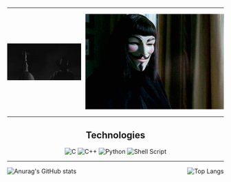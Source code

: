 ____

<div style="display: flex; align-items: center;">
    <div style="flex: 1;">
        <img src="giphy.gif" alt="">
    </div>
    <div style="margin-left: 10px;">
        <img src="giphy1.gif" alt="" style="width: 322px;">
    </div>
</div>

____

<div align="center">
  <h2> Technologies</h2>

  ![C](https://img.shields.io/badge/c-%2300599C.svg?style=for-the-badge&logo=c&logoColor=white)
  ![C++](https://img.shields.io/badge/c++-%2300599C.svg?style=for-the-badge&logo=c%2B%2B&logoColor=white)
  ![Python](https://img.shields.io/badge/python-3670A0?style=for-the-badge&logo=python&logoColor=ffdd54)
  ![Shell Script](https://img.shields.io/badge/shell_script-%23121011.svg?style=for-the-badge&logo=gnu-bash&logoColor=white)

</div>

_____

<div style="display: flex; justify-content: space-between;">

  <div style="flex: 2;">
    <img src="https://github-readme-stats.vercel.app/api?username=G0TTERDAMMERUNG&show_icons=true&theme=radical" alt="Anurag's GitHub stats">
  </div>

  <div style="flex: ;">
    <img src="https://github-readme-stats.vercel.app/api/top-langs/?username=G0TTERDAMMERUNG&langs_count=8" alt="Top Langs">
  </div>

</div>
